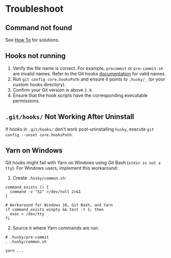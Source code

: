 # Troubleshoot

## Command not found

See [How To](how-to) for solutions.

## Hooks not running

1. Verify the file name is correct. For example, `precommit` or `pre-commit.sh` are invalid names. Refer to the Git hooks [documentation](https://git-scm.com/docs/githooks) for valid names.
2. Run `git config core.hooksPath` and ensure it points to `.husky/_` (or your custom hooks directory).
3. Confirm your Git version is above `2.9`.
4. Ensure that the hook scripts have the corresponding executable permissions.

## `.git/hooks/` Not Working After Uninstall

If hooks in `.git/hooks/` don't work post-uninstalling `husky`, execute `git config --unset core.hooksPath`.

## Yarn on Windows

Git hooks might fail with Yarn on Windows using Git Bash (`stdin is not a tty`). For Windows users, implement this workaround:

1. Create `.husky/common.sh`:

```shell
command_exists () {
  command -v "$1" >/dev/null 2>&1
}

# Workaround for Windows 10, Git Bash, and Yarn
if command_exists winpty && test -t 1; then
  exec < /dev/tty
fi
```

2. Source it where Yarn commands are run:

```shell
# .husky/pre-commit
. .husky/common.sh

yarn ...
```
